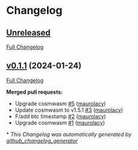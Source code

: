 # Changelog

## [Unreleased](https://github.com/babylonchain/storage-contract/tree/HEAD)

[Full Changelog](https://github.com/babylonchain/storage-contract/compare/v0.1.1...HEAD)

## [v0.1.1](https://github.com/babylonchain/storage-contract/tree/v0.1.1) (2024-01-24)

[Full Changelog](https://github.com/babylonchain/storage-contract/compare/4c69ce7afb2a3beb99a63c69bb68f7bbb07b6d95...v0.1.1)

**Merged pull requests:**

- Upgrade cosmwasm [\#5](https://github.com/babylonchain/storage-contract/pull/5) ([maurolacy](https://github.com/maurolacy))
- Update cosmwasm to v1.5.1 [\#3](https://github.com/babylonchain/storage-contract/pull/3) ([maurolacy](https://github.com/maurolacy))
- F/add btc timestamp [\#2](https://github.com/babylonchain/storage-contract/pull/2) ([maurolacy](https://github.com/maurolacy))
- Upgrade cosmwasm [\#1](https://github.com/babylonchain/storage-contract/pull/1) ([maurolacy](https://github.com/maurolacy))



\* *This Changelog was automatically generated by [github_changelog_generator](https://github.com/github-changelog-generator/github-changelog-generator)*
